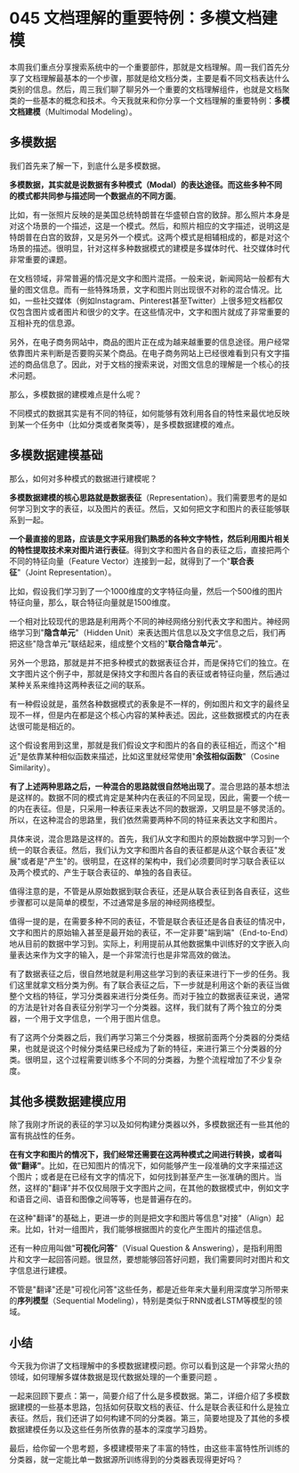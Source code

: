 # 045 文档理解的重要特例：多模文档建模

本周我们重点分享搜索系统中的一个重要部件，那就是文档理解。周一我们首先分享了文档理解最基本的一个步骤，那就是给文档分类，主要是看不同文档表达什么类别的信息。然后，周三我们聊了聊另外一个重要的文档理解组件，也就是文档聚类的一些基本的概念和技术。今天我就来和你分享一个文档理解的重要特例：**多模文档建模**（Multimodal
Modeling）。

## 多模数据

我们首先来了解一下，到底什么是多模数据。

**多模数据，其实就是说数据有多种模式（Modal）的表达途径。而这些多种不同的模式都共同参与描述同一个数据点的不同方面**。

比如，有一张照片反映的是美国总统特朗普在华盛顿白宫的致辞。那么照片本身是对这个场景的一个描述，这是一个模式。然后，和照片相应的文字描述，说明这是特朗普在白宫的致辞，又是另外一个模式。这两个模式是相辅相成的，都是对这个场景的描述。很明显，针对这样多种数据模式的建模是多媒体时代、社交媒体时代非常重要的课题。

在文档领域，非常普遍的情况是文字和图片混搭。一般来说，新闻网站一般都有大量的图文信息。而有一些特殊场景，文字和图片则出现很不对称的混合情况。比如，一些社交媒体（例如Instagram、Pinterest甚至Twitter）上很多短文档都仅仅包含图片或者图片和很少的文字。在这些情况中，文字和图片就成了非常重要的互相补充的信息源。

另外，在电子商务网站中，商品的图片正在成为越来越重要的信息途径。用户经常依靠图片来判断是否要购买某个商品。在电子商务网站上已经很难看到只有文字描述的商品信息了。因此，对于文档的搜索来说，对图文信息的理解是一个核心的技术问题。

那么，多模数据的建模难点是什么呢？

不同模式的数据其实是有不同的特征，如何能够有效利用各自的特性来最优地反映到某一个任务中（比如分类或者聚类等），是多模数据建模的难点。

## 多模数据建模基础

那么，如何对多种模式的数据进行建模呢？

**多模数据建模的核心思路就是数据表征**（Representation）。我们需要思考的是如何学习到文字的表征，以及图片的表征。然后，又如何把文字和图片的表征能够联系到一起。

**一个最直接的思路，应该是文字采用我们熟悉的各种文字特性，然后利用图片相关的特性提取技术来对图片进行表征**。得到文字和图片各自的表征之后，直接把两个不同的特征向量（Feature
Vector）连接到一起，就得到了一个"**联合表征**"（Joint Representation）。

比如，假设我们学习到了一个1000维度的文字特征向量，然后一个500维的图片特征向量，那么，联合特征向量就是1500维度。

一个相对比较现代的思路是利用两个不同的神经网络分别代表文字和图片。神经网络学习到"**隐含单元**"（Hidden
Unit）来表达图片信息以及文字信息之后，我们再把这些"隐含单元"联结起来，组成整个文档的"**联合隐含单元**"。

另外一个思路，那就是并不把多种模式的数据表征合并，而是保持它们的独立。在文字图片这个例子中，那就是保持文字和图片各自的表征或者特征向量，然后通过某种关系来维持这两种表征之间的联系。

有一种假设就是，虽然各种数据模式的表象是不一样的，例如图片和文字的最终呈现不一样，但是内在都是这个核心内容的某种表述。因此，这些数据模式的内在表达很可能是相近的。

这个假设套用到这里，那就是我们假设文字和图片的各自的表征相近，而这个"相近"是依靠某种相似函数来描述，比如这里就经常使用"**余弦相似函数**"（Cosine
Similarity）。

**有了上述两种思路之后，一种混合的思路就很自然地出现了**。混合思路的基本想法是这样的。数据不同的模式肯定是某种内在表征的不同呈现，因此，需要一个统一的内在表征。但是，只采用一种表征来表达不同的数据源，又明显是不够灵活的。所以，在这种混合的思路里，我们依然需要两种不同的特征来表达文字和图片。

具体来说，混合思路是这样的。首先，我们从文字和图片的原始数据中学习到一个统一的联合表征。然后，我们认为文字和图片各自的表征都是从这个联合表征"发展"或者是"产生"的。很明显，在这样的架构中，我们必须要同时学习联合表征以及两个模式的、产生于联合表征的、单独的各自表征。

值得注意的是，不管是从原始数据到联合表征，还是从联合表征到各自表征，这些步骤都可以是简单的模型，不过通常是多层的神经网络模型。

值得一提的是，在需要多种不同的表征，不管是联合表征还是各自表征的情况中，文字和图片的原始输入甚至是最开始的表征，不一定非要"端到端"（End-to-End）地从目前的数据中学习到。实际上，利用提前从其他数据集中训练好的文字嵌入向量表达来作为文字的输入，是一个非常流行也是非常高效的做法。

有了数据表征之后，很自然地就是利用这些学习到的表征来进行下一步的任务。我们这里就拿文档分类为例。有了联合表征之后，下一步就是利用这个新的表征当做整个文档的特征，学习分类器来进行分类任务。而对于独立的数据表征来说，通常的方法是针对各自表征分别学习一个分类器。这样，我们就有了两个独立的分类器，一个用于文字信息，一个用于图片信息。

有了这两个分类器之后，我们再学习第三个分类器，根据前面两个分类器的分类结果，也就是说这个时候分类结果已经成为了新的特征，来进行第三个分类器的分类。很明显，这个过程需要训练多个不同的分类器，为整个流程增加了不少复杂度。

## 其他多模数据建模应用

除了我刚才所说的表征的学习以及如何构建分类器以外，多模数据还有一些其他的富有挑战性的任务。

**在有文字和图片的情况下，我们经常还需要在这两种模式之间进行转换，或者叫做"翻译"**。比如，在已知图片的情况下，如何能够产生一段准确的文字来描述这个图片；或者是在已经有文字的情况下，如何找到甚至产生一张准确的图片。当然，这样的"翻译"并不仅仅局限于文字图片之间，在其他的数据模式中，例如文字和语音之间、语音和图像之间等等，也是普遍存在的。

在这种"翻译"的基础上，更进一步的则是把文字和图片等信息"对接"（Align）起来。比如，针对一组图片，我们能够根据图片的变化产生图片的描述信息。

还有一种应用叫做"**可视化问答**"（Visual Question &
Answering），是指利用图片和文字一起回答问题。很显然，要想能够回答好问题，我们需要同时对图片和文字信息进行建模。

不管是"翻译"还是"可视化问答"这些任务，都是近些年来大量利用深度学习所带来的**序列模型**（Sequential
Modeling），特别是类似于RNN或者LSTM等模型的领域。

## 小结

今天我为你讲了文档理解中的多模数据建模问题。你可以看到这是一个非常火热的领域，如何理解多媒体数据是现代数据处理的一个重要问题
。

一起来回顾下要点：第一，简要介绍了什么是多模数据。第二，详细介绍了多模数据建模的一些基本思路，包括如何获取文档的表征、什么是联合表征和什么是独立表征。然后，我们还讲了如何构建不同的分类器。第三，简要地提及了其他的多模数据建模任务以及这些任务所依靠的基本的深度学习趋势。

最后，给你留一个思考题，多模建模带来了丰富的特性，由这些丰富特性所训练的分类器，就一定能比单一数据源所训练得到的分类器表现得更好吗？
